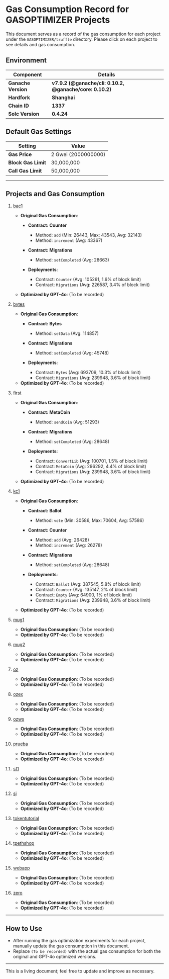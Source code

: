 # Gas Consumption Record for GASOPTIMIZER Projects

This document serves as a record of the gas consumption for each project under the `GASOPTIMIZER/truffle` directory. Please click on each project to see details and gas consumption.





## Environment

| **Component**      | **Details**                                         |
|--------------------|-----------------------------------------------------|
| **Ganache Version** | **v7.9.2 (@ganache/cli: 0.10.2, @ganache/core: 0.10.2)** |
| **Hardfork**        | **Shanghai**                                        |
| **Chain ID**        | **1337**                                            |
| **Solc Version** | **0.4.24** |





## Default Gas Settings

| **Setting**        | **Value**                                            |
|--------------------|------------------------------------------------------|
| **Gas Price**      | 2 Gwei (2000000000)                                  |
| **Block Gas Limit**| 30,000,000                                            |
| **Call Gas Limit** | 50,000,000                                            |

---






## Projects and Gas Consumption

1. [bac1](./truffle/bac1)

   - **Original Gas Consumption**: 

     - **Contract: Counter**
       - Method: `add` (Min: 26443, Max: 43543, Avg: 32143)
       - Method: `increment` (Avg: 43367)
     - **Contract: Migrations**
       - Method: `setCompleted` (Avg: 28663)

     - **Deployments**:
       - Contract: `Counter` (Avg: 105261, 1.6% of block limit)
       - Contract: `Migrations` (Avg: 226587, 3.4% of block limit)

   - **Optimized by GPT-4o**: (To be recorded)


2. [bytes](./truffle/bytes)  
   - **Original Gas Consumption**: 
     - **Contract: Bytes**
       - Method: `setData` (Avg: 114857)
     - **Contract: Migrations**
       - Method: `setCompleted` (Avg: 45748)

     - **Deployments**:
       - Contract: `Bytes` (Avg: 693709, 10.3% of block limit)
       - Contract: `Migrations` (Avg: 239948, 3.6% of block limit)
   - **Optimized by GPT-4o**: (To be recorded)

3. [first](./truffle/first)
   - **Original Gas Consumption**: 

     - **Contract: MetaCoin**
       - Method: `sendCoin` (Avg: 51293)
     - **Contract: Migrations**
       - Method: `setCompleted` (Avg: 28648)

     - **Deployments**:
       - Contract: `ConvertLib` (Avg: 100701, 1.5% of block limit)
       - Contract: `MetaCoin` (Avg: 296292, 4.4% of block limit)
       - Contract: `Migrations` (Avg: 239948, 3.6% of block limit)

   - **Optimized by GPT-4o**: (To be recorded)


4. [kc1](./truffle/kc1)
   - **Original Gas Consumption**: 

     - **Contract: Ballot**
       - Method: `vote` (Min: 30586, Max: 70604, Avg: 57586)
     - **Contract: Counter**
       - Method: `add` (Avg: 26428)
       - Method: `increment` (Avg: 26278)
     - **Contract: Migrations**
       - Method: `setCompleted` (Avg: 28648)

     - **Deployments**:
       - Contract: `Ballot` (Avg: 387545, 5.8% of block limit)
       - Contract: `Counter` (Avg: 135147, 2% of block limit)
       - Contract: `Empty` (Avg: 64900, 1% of block limit)
       - Contract: `Migrations` (Avg: 239948, 3.6% of block limit)

   - **Optimized by GPT-4o**: (To be recorded)


5. [mug1](./truffle/mug1)  
   - **Original Gas Consumption**: (To be recorded)  
   - **Optimized by GPT-4o**: (To be recorded)

6. [mug2](./truffle/mug2)  
   - **Original Gas Consumption**: (To be recorded)  
   - **Optimized by GPT-4o**: (To be recorded)

7. [oz](./truffle/oz)  
   - **Original Gas Consumption**: (To be recorded)  
   - **Optimized by GPT-4o**: (To be recorded)

8. [ozex](./truffle/ozex)  
   - **Original Gas Consumption**: (To be recorded)  
   - **Optimized by GPT-4o**: (To be recorded)

9. [ozws](./truffle/ozws)  
   - **Original Gas Consumption**: (To be recorded)  
   - **Optimized by GPT-4o**: (To be recorded)

10. [prueba](./truffle/prueba)  
    - **Original Gas Consumption**: (To be recorded)  
    - **Optimized by GPT-4o**: (To be recorded)

11. [sf1](./truffle/sf1)  
    - **Original Gas Consumption**: (To be recorded)  
    - **Optimized by GPT-4o**: (To be recorded)

12. [sj](./truffle/sj)  
    - **Original Gas Consumption**: (To be recorded)  
    - **Optimized by GPT-4o**: (To be recorded)

13. [tokentutorial](./truffle/tokentutorial)  
    - **Original Gas Consumption**: (To be recorded)  
    - **Optimized by GPT-4o**: (To be recorded)

14. [tpethshop](./truffle/tpethshop)  
    - **Original Gas Consumption**: (To be recorded)  
    - **Optimized by GPT-4o**: (To be recorded)

15. [webapp](./truffle/webapp)  
    - **Original Gas Consumption**: (To be recorded)  
    - **Optimized by GPT-4o**: (To be recorded)

16. [zero](./truffle/zero)  
    - **Original Gas Consumption**: (To be recorded)  
    - **Optimized by GPT-4o**: (To be recorded)

---

## How to Use

- After running the gas optimization experiments for each project, manually update the gas consumption in this document.
- Replace `(To be recorded)` with the actual gas consumption for both the original and GPT-4o optimized versions.

---

This is a living document; feel free to update and improve as necessary.
